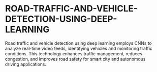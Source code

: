 # ROAD-TRAFFIC-AND-VEHICLE-DETECTION-USING-DEEP-LEARNING
Road traffic and vehicle detection using deep learning employs CNNs to analyze real-time video feeds, identifying vehicles and monitoring traffic conditions. This technology enhances traffic management, reduces congestion, and improves road safety for smart city and autonomous driving applications.
